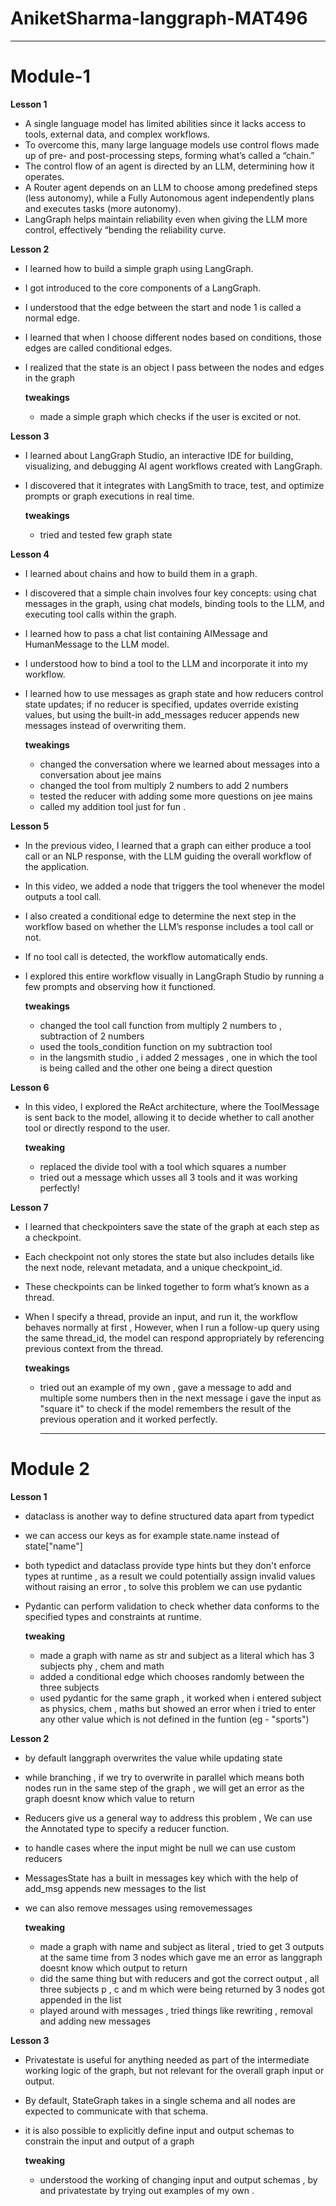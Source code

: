 # AniketSharma-langgraph-MAT496

---
# Module-1
**Lesson 1**
- A single language model has limited abilities since it lacks access to tools, external data, and complex workflows.
- To overcome this, many large language models use control flows made up of pre- and post-processing steps, forming what’s called a “chain.”
- The control flow of an agent is directed by an LLM, determining how it operates.
- A Router agent depends on an LLM to choose among predefined steps (less autonomy), while a Fully Autonomous agent independently plans and executes tasks (more autonomy).
- LangGraph helps maintain reliability even when giving the LLM more control, effectively “bending the reliability curve.

**Lesson 2**
- I learned how to build a simple graph using LangGraph.
- I got introduced to the core components of a LangGraph.
- I understood that the edge between the start and node 1 is called a normal edge.
- I learned that when I choose different nodes based on conditions, those edges are called conditional edges.
- I realized that the state is an object I pass between the nodes and edges in the graph

  **tweakings**
   - made a simple graph which checks if the user is excited or not.
 
**Lesson 3**
- I learned about LangGraph Studio, an interactive IDE for building, visualizing, and debugging AI agent workflows created with LangGraph.
- I discovered that it integrates with LangSmith to trace, test, and optimize prompts or graph executions in real time.

  **tweakings**
  - tried and tested few graph state
 
**Lesson 4**
- I learned about chains and how to build them in a graph.
- I discovered that a simple chain involves four key concepts: using chat messages in the graph, using chat models, binding tools to the LLM, and executing tool calls within the graph.
- I learned how to pass a chat list containing AIMessage and HumanMessage to the LLM model.
- I understood how to bind a tool to the LLM and incorporate it into my workflow.
- I learned how to use messages as graph state and how reducers control state updates; if no reducer is specified, updates override existing values, but using the built-in add_messages reducer appends new messages instead of overwriting them.

  **tweakings**
  - changed the conversation where we learned about messages into a conversation about jee mains
  - changed the tool from multiply 2 numbers to add 2 numbers
  - tested the reducer with adding some more questions on jee mains
  - called my addition tool just for fun .

**Lesson 5**
- In the previous video, I learned that a graph can either produce a tool call or an NLP response, with the LLM guiding the overall workflow of the application.
- In this video, we added a node that triggers the tool whenever the model outputs a tool call.
- I also created a conditional edge to determine the next step in the workflow based on whether the LLM’s response includes a tool call or not.
- If no tool call is detected, the workflow automatically ends.
- I explored this entire workflow visually in LangGraph Studio by running a few prompts and observing how it functioned.

  **tweakings**
  - changed the tool call function from multiply 2 numbers to , subtraction of 2 numbers
  - used the tools_condition function on my subtraction tool
  - in the langsmith studio , i added 2 messages , one in which the tool is being called and the other one being a direct question

**Lesson 6**
- In this video, I explored the ReAct architecture, where the ToolMessage is sent back to the model, allowing it to decide whether to call another tool or directly respond to the user.

  **tweaking**
  - replaced the divide tool with a tool which squares a number
  - tried out a message which usses all 3 tools and it was working perfectly!

**Lesson 7**
- I learned that checkpointers save the state of the graph at each step as a checkpoint.
- Each checkpoint not only stores the state but also includes details like the next node, relevant metadata, and a unique checkpoint_id.
- These checkpoints can be linked together to form what’s known as a thread.
- When I specify a thread, provide an input, and run it, the workflow behaves normally at first , However, when I run a follow-up query using the same thread_id, the model can respond appropriately by referencing previous context from the thread.

  **tweakings**
  - tried out an example of my own  , gave a message to add and multiple some numbers then in the next message i gave the input as "square it" to check if the model remembers the result of the previous operation and it worked perfectly.
 
    ---
    
 # Module 2
 **Lesson 1**
 - dataclass is another way to define structured data apart from typedict
 - we can access our keys as for example state.name instead of state["name"]
 - both typedict and dataclass provide type hints but they don't enforce types at runtime , as a result we could potentially assign invalid values without raising an error , to solve this problem we can use pydantic
 - Pydantic can perform validation to check whether data conforms to the specified types and constraints at runtime.
   
   **tweaking**
   - made a graph with name as str and subject as a literal which has 3 subjects phy , chem and math
   - added a conditional edge which chooses randomly between the three subjects
   - used pydantic for the same graph , it worked when i entered subject as physics, chem , maths but showed an error when i tried to enter any other value which is not defined in the funtion (eg - "sports")

**Lesson 2**
- by default langgraph overwrites the value while updating state
- while branching , if we try to overwrite in parallel which means both nodes run in the same step of the graph , we will get an error as the graph doesnt know which value to return
- Reducers give us a general way to address this problem , We can use the Annotated type to specify a reducer function.
- to handle cases where the input might be null we can use custom reducers
- MessagesState has a built in messages key which with the help of add_msg appends new messages to the list
- we can also remove messages using removemessages

  **tweaking**
  - made a graph with name and subject as literal , tried to get 3 outputs at the same time from 3 nodes which gave me an error as langgraph doesnt know which output to return
  - did the same thing but with reducers and got the correct output , all three subjects p , c and m which were being returned by 3 nodes got appended in the list
  - played around with messages  , tried things like rewriting , removal and adding new messages

**Lesson 3**
- Privatestate is useful for anything needed as part of the intermediate working logic of the graph, but not relevant for the overall graph input or output.
- By default, StateGraph takes in a single schema and all nodes are expected to communicate with that schema.
- it is also possible to explicitly define input and output schemas to constrain the input and output of a graph

  **tweaking**
  - understood the working of changing input and output schemas , by and privatestate by trying out examples of my own . 
  



   
    

  
